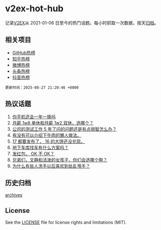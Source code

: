 # v2ex-hot-hub

 记录[V2EX](https://www.v2ex.com/)从 2021-01-06 日至今的热门话题。每小时抓取一次数据，按天[归档](archives)。
 
 ## 相关项目

- [GitHub热榜](https://github.com/snaildev/github-hot-hub)
- [知乎热榜](https://github.com/snaildev/zhihu-hot-hub)
- [微博热榜](https://github.com/snaildev/weibo-hot-hub)
- [头条热榜](https://github.com/snaildev/toutiao-hot-hub)
- [抖音热榜](https://github.com/snaildev/douyin-hot-hub)


 `更新时间：2025-08-27 21:20:46 +0800`

## 热议话题

1. [你手机还会一年一换吗](https://www.v2ex.com/t/1155151)
1. [月薪 1w8 单休和月薪 1w2 双休，选哪个？](https://www.v2ex.com/t/1155168)
1. [公司的测试工作 5 年了问的问题还是有点弱智怎么办？](https://www.v2ex.com/t/1155212)
1. [有没有可以介绍下牛肉的懒人做法。](https://www.v2ex.com/t/1155236)
1. [17 都要发布了， 16 的大饼还没兑现。](https://www.v2ex.com/t/1155159)
1. [地下车库找车有什么方案吗？](https://www.v2ex.com/t/1155208)
1. [发红包， OK 不 OK？](https://www.v2ex.com/t/1155299)
1. [兄弟们，文静和活泼的女孩子，你们会选哪个啊？](https://www.v2ex.com/t/1155296)
1. [为什么有些人洗手以后喜欢到处乱甩手？](https://www.v2ex.com/t/1155154)

## 历史归档

[archives](archives)

## License

See the [LICENSE](LICENSE) file for license rights and limitations (MIT).
